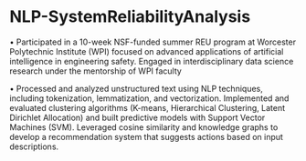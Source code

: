# NLP-SystemReliabilityAnalysis
• Participated in a 10-week NSF-funded summer REU program at Worcester Polytechnic Institute (WPI) focused on advanced applications of artificial intelligence in engineering safety. Engaged in interdisciplinary data science research under the mentorship of WPI faculty

• Processed and analyzed unstructured text using NLP techniques, including tokenization, lemmatization, and vectorization. Implemented and evaluated clustering algorithms (K-means, Hierarchical Clustering, Latent Dirichlet Allocation) and built predictive models with Support Vector Machines (SVM). Leveraged cosine similarity and knowledge graphs to develop a recommendation system that suggests actions based on input descriptions.
